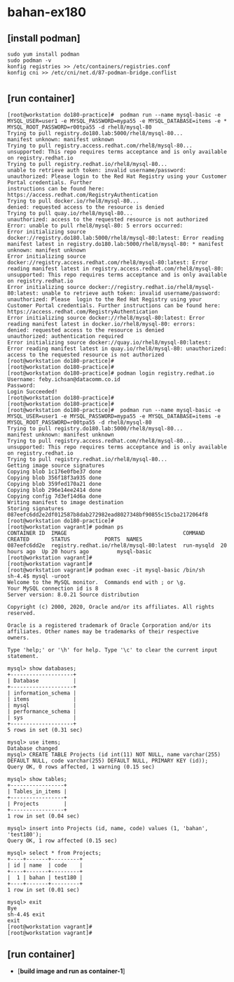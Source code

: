 # bahan-ex180

## [**install podman**]
	sudo yum install podman
	sudo podman -v
	konfig registries >> /etc/containers/registries.conf
	konfig cni >> /etc/cni/net.d/87-podman-bridge.conflist
#
## [**run container**]
	[root@workstation do180-practice]#  podman run --name mysql-basic -e MYSQL_USER=user1 -e MYSQL_PASSWORD=mypa55 -e MYSQL_DATABASE=items -e * MYSQL_ROOT_PASSWORD=r00tpa55 -d rhel8/mysql-80
	Trying to pull registry.do180.lab:5000/rhel8/mysql-80...
	manifest unknown: manifest unknown
	Trying to pull registry.access.redhat.com/rhel8/mysql-80...
	unsupported: This repo requires terms acceptance and is only available on registry.redhat.io
	Trying to pull registry.redhat.io/rhel8/mysql-80...
	unable to retrieve auth token: invalid username/password: unauthorized: Please login to the Red Hat Registry using your Customer Portal credentials. Further
	instructions can be found here: https://access.redhat.com/RegistryAuthentication
	Trying to pull docker.io/rhel8/mysql-80...
	denied: requested access to the resource is denied
	Trying to pull quay.io/rhel8/mysql-80...
	unauthorized: access to the requested resource is not authorized
	Error: unable to pull rhel8/mysql-80: 5 errors occurred:
	Error initializing source docker://registry.do180.lab:5000/rhel8/mysql-80:latest: Error reading manifest latest in registry.do180.lab:5000/rhel8/mysql-80: * manifest unknown: manifest unknown
	Error initializing source docker://registry.access.redhat.com/rhel8/mysql-80:latest: Error reading manifest latest in registry.access.redhat.com/rhel8/mysql-80: unsupported: This repo requires terms acceptance and is only available on registry.redhat.io
	Error initializing source docker://registry.redhat.io/rhel8/mysql-80:latest: unable to retrieve auth token: invalid username/password: unauthorized: Please  login to the Red Hat Registry using your Customer Portal credentials. Further instructions can be found here: https://access.redhat.com/RegistryAuthentication
	Error initializing source docker://rhel8/mysql-80:latest: Error reading manifest latest in docker.io/rhel8/mysql-80: errors:
	denied: requested access to the resource is denied 
	unauthorized: authentication required
	Error initializing source docker://quay.io/rhel8/mysql-80:latest: Error reading manifest latest in quay.io/rhel8/mysql-80: unauthorized: access to the requested resource is not authorized
	[root@workstation do180-practice]#
	[root@workstation do180-practice]#
	[root@workstation do180-practice]# podman login registry.redhat.io
	Username: feby.ichsan@datacomm.co.id
	Password:
	Login Succeeded!
	[root@workstation do180-practice]#
	[root@workstation do180-practice]#
	[root@workstation do180-practice]#  podman run --name mysql-basic -e MYSQL_USER=user1 -e MYSQL_PASSWORD=mypa55 -e MYSQL_DATABASE=items -e MYSQL_ROOT_PASSWORD=r00tpa55 -d rhel8/mysql-80
	Trying to pull registry.do180.lab:5000/rhel8/mysql-80...
	manifest unknown: manifest unknown
	Trying to pull registry.access.redhat.com/rhel8/mysql-80...
	unsupported: This repo requires terms acceptance and is only available on registry.redhat.io
	Trying to pull registry.redhat.io/rhel8/mysql-80...
	Getting image source signatures
	Copying blob 1c176e0fbe37 done
	Copying blob 356f18f3a935 done
	Copying blob 359fed170a21 done
	Copying blob 296e14ee2414 done
	Copying config 7d3ef14d6a done
	Writing manifest to image destination
	Storing signatures
	087eefc6dd2e2df012587b8dab272982ead8027348bf90855c15cba2172064f8
	[root@workstation do180-practice]#
	[root@workstation vagrant]# podman ps
	CONTAINER ID  IMAGE                                     COMMAND     CREATED       STATUS           PORTS  NAMES
	087eefc6dd2e  registry.redhat.io/rhel8/mysql-80:latest  run-mysqld  20 hours ago  Up 20 hours ago         mysql-basic
	[root@workstation vagrant]#
	[root@workstation vagrant]#
	[root@workstation vagrant]# podman exec -it mysql-basic /bin/sh
	sh-4.4$ mysql -uroot
	Welcome to the MySQL monitor.  Commands end with ; or \g.
	Your MySQL connection id is 8
	Server version: 8.0.21 Source distribution

	Copyright (c) 2000, 2020, Oracle and/or its affiliates. All rights reserved.

	Oracle is a registered trademark of Oracle Corporation and/or its
	affiliates. Other names may be trademarks of their respective
	owners.

	Type 'help;' or '\h' for help. Type '\c' to clear the current input statement.

	mysql> show databases;
	+--------------------+
	| Database           |
	+--------------------+
	| information_schema |
	| items              |
	| mysql              |
	| performance_schema |
	| sys                |
	+--------------------+
	5 rows in set (0.31 sec)

	mysql> use items;
	Database changed
	mysql> CREATE TABLE Projects (id int(11) NOT NULL, name varchar(255) DEFAULT NULL, code varchar(255) DEFAULT NULL, PRIMARY KEY (id));
	Query OK, 0 rows affected, 1 warning (0.15 sec)

	mysql> show tables;
	+-----------------+
	| Tables_in_items |
	+-----------------+
	| Projects        |
	+-----------------+
	1 row in set (0.04 sec)

	mysql> insert into Projects (id, name, code) values (1, 'bahan', 'test180');
	Query OK, 1 row affected (0.15 sec)

	mysql> select * from Projects;
	+----+-------+---------+
	| id | name  | code    |
	+----+-------+---------+
	|  1 | bahan | test180 |
	+----+-------+---------+
	1 row in set (0.01 sec)

	mysql> exit
	Bye
	sh-4.4$ exit
	exit
	[root@workstation vagrant]#
	[root@workstation vagrant]#
	
## [**run container**]

* [**build image and run as container-1**]
